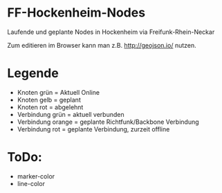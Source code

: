 FF-Hockenheim-Nodes
=============
Laufende und geplante Nodes in Hockenheim via Freifunk-Rhein-Neckar

Zum editieren im Browser kann man z.B. http://geojson.io/ nutzen.


Legende
=============

* Knoten grün = Aktuell Online
* Knoten gelb = geplant
* Knoten rot = abgelehnt
* Verbindung grün = aktuell verbunden
* Verbindung orange = geplante Richtfunk/Backbone Verbindung
* Verbindung rot = geplante Verbindung, zurzeit offline


ToDo:
=============

* marker-color
* line-color
